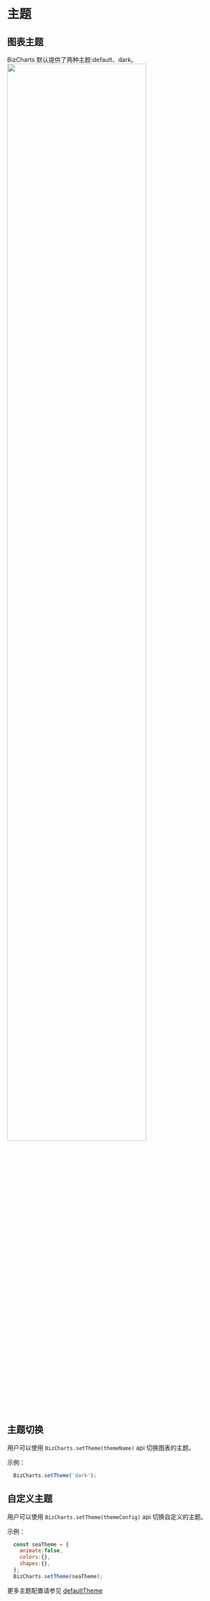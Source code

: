 
# 主题

## 图表主题
BizCharts 默认提供了两种主题:default、dark。
<img src="https://gw.alipayobjects.com/zos/rmsportal/EQadCjVFfaXjuPbSySJp.png" width="80%">

## 主题切换
用户可以使用 `BizCharts.setTheme(themeName)` api 切换图表的主题。

示例：
```jsx
  BizCharts.setTheme('dark');
```

## 自定义主题
用户可以使用 `BizCharts.setTheme(themeConfig)` api 切换自定义的主题。

示例：
```jsx
  const seaTheme = {
    animate:false,
	colors:{},
	shapes:{},
  };
  BizCharts.setTheme(seaTheme);
```
更多主题配置请参见 [defaultTheme](../api/defaultTheme.md)
